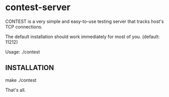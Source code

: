 contest-server
==============

CONTEST is a very simple and easy-to-use testing server that tracks host's TCP connections.

The default installation should work immediately for most of you. (default: 11212)

  Usage: ./contest <Port>

## INSTALLATION

  make
  ./contest

That's all.
